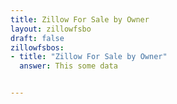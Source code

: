 ```yaml
---
title: Zillow For Sale by Owner
layout: zillowfsbo
draft: false
zillowfsbos:
- title: "Zillow For Sale by Owner"
  answer: This some data


---
```


